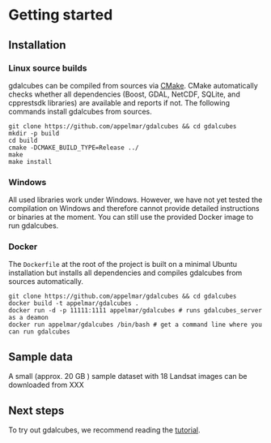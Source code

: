 # Getting started


## Installation

### Linux source builds
gdalcubes can be compiled from sources via [CMake](https://cmake.org/). CMake automatically checks whether all dependencies (Boost, GDAL, NetCDF, SQLite, and cpprestsdk libraries) are available and 
reports if not. The following commands install gdalcubes from sources. 

```
git clone https://github.com/appelmar/gdalcubes && cd gdalcubes
mkdir -p build 
cd build 
cmake -DCMAKE_BUILD_TYPE=Release ../ 
make 
make install
```

### Windows
All used libraries work under Windows. However, we have not yet tested the compilation on Windows and therefore cannot provide 
detailed instructions or binaries at the moment. You can still use the provided Docker image to run gdalcubes.



### Docker
The `Dockerfile` at the root of the project is built on a minimal Ubuntu installation but installs all dependencies and compiles 
gdalcubes from sources automatically. 


```
git clone https://github.com/appelmar/gdalcubes && cd gdalcubes 
docker build -t appelmar/gdalcubes .
docker run -d -p 11111:1111 appelmar/gdalcubes # runs gdalcubes_server as a deamon 
docker run appelmar/gdalcubes /bin/bash # get a command line where you can run gdalcubes 
``` 



## Sample data

A small (approx. 20 GB ) sample dataset with 18 Landsat images can be downloaded from XXX






## Next steps

To try out gdalcubes, we recommend reading the [tutorial](tutorial.md).












